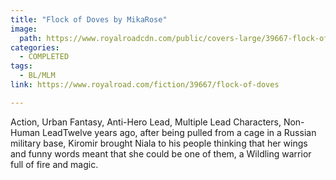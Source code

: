 ```yaml
---
title: "Flock of Doves by MikaRose"
image:
  path: https://www.royalroadcdn.com/public/covers-large/39667-flock-of-doves.jpg
categories:
  - COMPLETED
tags:
  - BL/MLM
link: https://www.royalroad.com/fiction/39667/flock-of-doves

---
```

Action, Urban Fantasy, Anti-Hero Lead, Multiple Lead Characters, Non-Human LeadTwelve years ago, after being pulled from a cage in a Russian military base, Kiromir brought Niala to his people thinking that her wings and funny words meant that she could be one of them, a Wildling warrior full of fire and magic.

